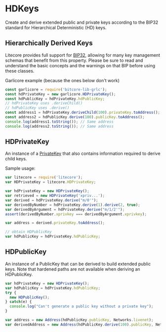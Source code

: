 # HDKeys
Create and derive extended public and private keys according to the BIP32 standard for Hierarchical Deterministic (HD) keys.

## Hierarchically Derived Keys
Litecore provides full support for [BIP32](https://github.com/bitcoin/bips/blob/master/bip-0032.mediawiki), allowing for many key management schemas that benefit from this property. Please be sure to read and understand the basic concepts and the warnings on that BIP before using these classes.

Garlicore example (because the ones below don't work)
```javascript
const garlicore = require('bitcore-lib-grlc');
const hdPrivateKey = new garlicore.HDPrivateKey();
const hdPublicKey = hdPrivateKey.hdPublicKey;
// hdPrivateKey uses .deriveChild()
// hdPublicKey uses .derive()
const address1 = hdPrivateKey.deriveChild(100).privateKey.toAddress();
const address2 = hdPublicKey.derive(100).publicKey.toAddress();
console.log(address1.toString()); // Same address
console.log(address2.toString()); // Same address
```

## HDPrivateKey
An instance of a [PrivateKey](privatekey.md) that also contains information required to derive child keys.

Sample usage:

```javascript
var litecore = require('litecore');
var HDPrivateKey = litecore.HDPrivateKey;

var hdPrivateKey = new HDPrivateKey();
var retrieved = new HDPrivateKey('xpriv...');
var derived = hdPrivateKey.derive("m/0'");
var derivedByNumber = hdPrivateKey.derive(1).derive(2, true);
var derivedByArgument = hdPrivateKey.derive("m/1/2'");
assert(derivedByNumber.xprivkey === derivedByArgument.xprivkey);

var address = derived.privateKey.toAddress();

// obtain HDPublicKey
var hdPublicKey = hdPrivateKey.hdPublicKey;
```

## HDPublicKey
An instance of a PublicKey that can be derived to build extended public keys. Note that hardened paths are not available when deriving an HDPublicKey.

```javascript
var hdPrivateKey = new HDPrivateKey();
var hdPublicKey = hdPrivateKey.hdPublicKey;
try {
  new HDPublicKey();
} catch(e) {
  console.log("Can't generate a public key without a private key");
}

var address = new Address(hdPublicKey.publicKey, Networks.livenet);
var derivedAddress = new Address(hdPublicKey.derive(100).publicKey, Networks.testnet);
```
